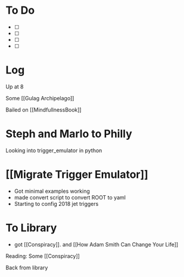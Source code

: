 
# To Do
- [ ] 
- [ ] 
- [ ] 
- [ ] 


# Log

Up at 8

Some [[Gulag Archipelago]]

Bailed on [[MindfullnessBook]]

# Steph and Marlo to Philly

Looking into trigger_emulator in python

# [[Migrate Trigger Emulator]]
- Got minimal examples working
- made convert script to convert ROOT to yaml
- Starting to config 2018 jet triggers


# To Library
- got [[Conspiracy]]. and [[How Adam Smith Can Change Your Life]]

Reading:  Some [[Conspiracy]]

Back from library